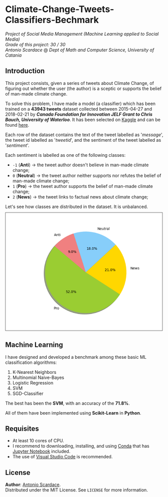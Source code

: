 # Climate-Change-Tweets-Classifiers-Bechmark
_Project of Social Media Management (Machine Learning applied to Social Media)_ <br/>
_Grade of this project: 30 / 30_ <br/>
_Antonio Scardace_ @ _Dept of Math and Computer Science, University of Catania_

## Introduction

This project consists, given a series of tweets about Climate Change, of figuring out whether the user (the author) is a sceptic or supports the belief of man-made climate change.

To solve this problem, I have made a model (a classifier) which has been trained on a **43943 tweets** dataset collected between 2015-04-27 and 2018-02-21 by ***Canada Foundation for Innovation JELF Grant to Chris Bauch, University of Waterloo***. It has been selected on [Kaggle](https://www.kaggle.com/) and can be found [here](https://www.kaggle.com/datasets/edqian/twitter-climate-change-sentiment-dataset).

Each row of the dataset contains the text of the tweet labelled as '*message*', the tweet id labelled as '*tweetid*', and the sentiment of the tweet labelled as '*sentiment*'.

Each sentiment is labelled as one of the following classes:
- ``-1`` (**Anti**) &#8594; the tweet author doesn't believe in man-made climate change;
- ``0`` (**Neutral**) &#8594; the tweet author neither supports nor refutes the belief of man-made climate change;
- ``1`` (**Pro**) &#8594; the tweet author supports the belief of man-made climate change;
- ``2`` (**News**) &#8594; the tweet links to factual news about climate change;

Let's see how classes are distributed in the dataset. It is unbalanced.<br/>
<img src="imgs/dataset_distribution.png" alt="dataset distribution" style="width: 500px; margin-top: 10px; border: 1px solid #555"/>

## Machine Learning

I have designed and developed a benchmark among these basic ML classification algorithms:
1. K-Nearest Neighbors
2. Multinomial Naive-Bayes
3. Logistic Regression
4. SVM
5. SGD-Classifier

The best has been the **SVM**, with an accuracy of the **71.8%**.

All of them have been implemented using **Scikit-Learn** in **Python**. 

## Requisites

* At least 10 cores of CPU.
* I recommend to downloading, installing, and using [Conda](https://docs.conda.io/projects/conda/en/latest/user-guide/install/index.html#) that has  [Jupyter Notebook](https://jupyter.org/install) included.
* The use of [Visual Studio Code](https://code.visualstudio.com/download) is recommended.

## License

**Author**: [Antonio Scardace](https://linktr.ee/antonioscardace). <br/>
Distributed under the MIT License. See ``` LICENSE ``` for more information.

